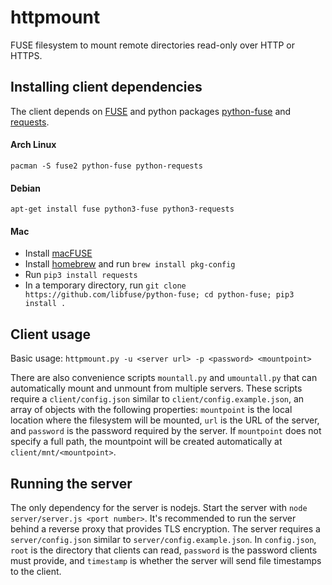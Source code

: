 # httpmount

FUSE filesystem to mount remote directories read-only over HTTP or HTTPS.

## Installing client dependencies
The client depends on [FUSE](https://github.com/libfuse/libfuse) and python packages [python-fuse](https://github.com/libfuse/python-fuse) and [requests](https://github.com/psf/requests).

#### Arch Linux
`pacman -S fuse2 python-fuse python-requests`

#### Debian
`apt-get install fuse python3-fuse python3-requests`

#### Mac
* Install [macFUSE](https://github.com/osxfuse/osxfuse/releases)
* Install [homebrew](https://brew.sh/) and run `brew install pkg-config`
* Run `pip3 install requests`
* In a temporary directory, run `git clone https://github.com/libfuse/python-fuse; cd python-fuse; pip3 install .`

## Client usage
Basic usage: `httpmount.py -u <server url> -p <password> <mountpoint>`

There are also convenience scripts `mountall.py` and `umountall.py` that can automatically mount and unmount from multiple servers. These scripts require a `client/config.json` similar to `client/config.example.json`, an array of objects with the following properties: `mountpoint` is the local location where the filesystem will be mounted, `url` is the URL of the server, and `password` is the password required by the server. If `mountpoint` does not specify a full path, the mountpoint will be created automatically at `client/mnt/<mountpoint>`.

## Running the server
The only dependency for the server is nodejs. Start the server with `node server/server.js <port number>`. It's recommended to run the server behind a reverse proxy that provides TLS encryption. The server requires a `server/config.json` similar to `server/config.example.json`. In `config.json`, `root` is the directory that clients can read, `password` is the password clients must provide, and `timestamp` is whether the server will send file timestamps to the client.
